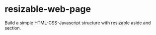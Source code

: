 # resizable-web-page

Build a simple HTML-CSS-Javascript structure with resizable aside and section.
